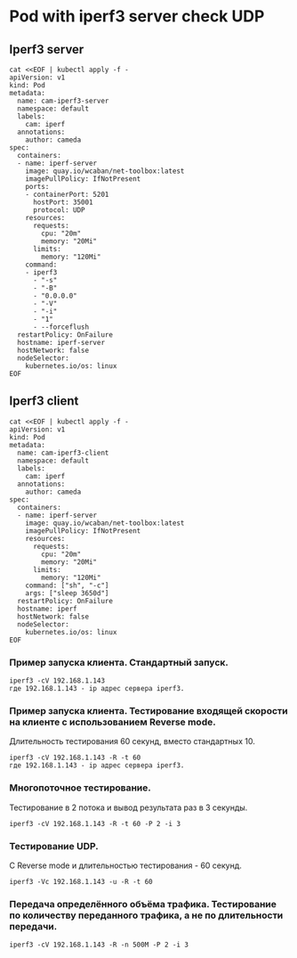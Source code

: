 # Pod with iperf3 server check UDP

## Iperf3 server
```
cat <<EOF | kubectl apply -f -
apiVersion: v1
kind: Pod
metadata:
  name: cam-iperf3-server
  namespace: default
  labels:
    cam: iperf
  annotations:
    author: cameda
spec:
  containers:
  - name: iperf-server
    image: quay.io/wcaban/net-toolbox:latest
    imagePullPolicy: IfNotPresent
    ports:
    - containerPort: 5201
      hostPort: 35001
      protocol: UDP
    resources:
      requests:
        cpu: "20m"
        memory: "20Mi"
      limits:
        memory: "120Mi"
    command:
    - iperf3
      - "-s"
      - "-B"
      - "0.0.0.0"
      - "-V"
      - "-i"
      - "1"
      - --forceflush
  restartPolicy: OnFailure
  hostname: iperf-server
  hostNetwork: false
  nodeSelector:
    kubernetes.io/os: linux
EOF
```

## Iperf3 client
```
cat <<EOF | kubectl apply -f -
apiVersion: v1
kind: Pod
metadata:
  name: cam-iperf3-client
  namespace: default
  labels:
    cam: iperf
  annotations:
    author: cameda
spec:
  containers:
  - name: iperf-server
    image: quay.io/wcaban/net-toolbox:latest
    imagePullPolicy: IfNotPresent
    resources:
      requests:
        cpu: "20m"
        memory: "20Mi"
      limits:
        memory: "120Mi"
    command: ["sh", "-c"]
    args: ["sleep 3650d"]
  restartPolicy: OnFailure
  hostname: iperf
  hostNetwork: false
  nodeSelector:
    kubernetes.io/os: linux
EOF
```

### Пример запуска клиента. Стандартный запуск.
```
iperf3 -cV 192.168.1.143
где 192.168.1.143 - ip адрес сервера iperf3.
```

### Пример запуска клиента. Тестирование входящей скорости на клиенте с использованием Reverse mode.
Длительность тестирования 60 секунд, вместо стандартных 10.
```
iperf3 -cV 192.168.1.143 -R -t 60
где 192.168.1.143 - ip адрес сервера iperf3.
```

### Многопоточное тестирование.
Тестирование в 2 потока и вывод результата раз в 3 секунды.
```
iperf3 -cV 192.168.1.143 -R -t 60 -P 2 -i 3
```

### Тестирование UDP.
C Reverse mode и длительностью тестирования - 60 секунд.
```
iperf3 -Vc 192.168.1.143 -u -R -t 60
```

### Передача определённого объёма трафика. Тестирование по количеству переданного трафика, а не по длительности передачи.
```
iperf3 -cV 192.168.1.143 -R -n 500M -P 2 -i 3
```
